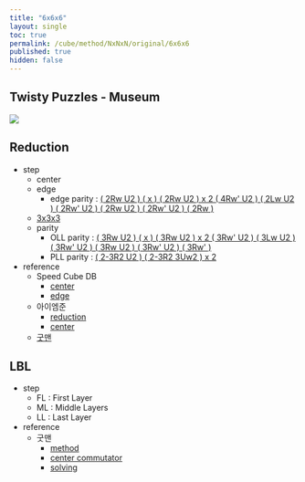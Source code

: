 ```yaml
---
title: "6x6x6"
layout: single
toc: true
permalink: /cube/method/NxNxN/original/6x6x6
published: true
hidden: false
---
```


<head>
  <base target="_blank">
</head>



## Twisty Puzzles - Museum

<a href="https://twistypuzzles.com/app/museum/museum_showitem.php?pkey=1485">
  <img src="https://twistypuzzles.com/museum/large/01485-02.jpg">
</a>



## Reduction

- step
  - center
  - edge
    - edge parity : [( 2Rw U2 ) ( x ) ( 2Rw U2 ) x 2 ( 4Rw' U2 ) ( 2Lw U2 ) ( 2Rw' U2 ) ( 2Rw U2 ) ( 2Rw' U2 ) ( 2Rw )](https://alpha.twizzle.net/edit/?puzzle=6x6x6&stickering=OLL&setup-anchor=end&alg=%282Rw+U2%27%29+x+%282Rw+U2%27%292+%284Rw%27+U2%27%29+%282Lw+U2%27%29+%282Rw%27+U2%27%29+%282Rw+U2%27%29+%282Rw%27+U2%27%29+2Rw%27)
  - [3x3x3](/cube/method/NxNxN/original/3x3x3#method)
  - parity
    - OLL parity : [( 3Rw U2 ) ( x ) ( 3Rw U2 ) x 2 ( 3Rw' U2 ) ( 3Lw U2 ) ( 3Rw' U2 ) ( 3Rw U2 ) ( 3Rw' U2 ) ( 3Rw' )](https://alpha.twizzle.net/edit/?puzzle=6x6x6&stickering=OLL&setup-anchor=end&alg=%283Rw+U2%27%29+x+%283Rw+U2%27%292+%283Rw%27+U2%27%29+%283Lw+U2%27%29+%283Rw%27+U2%27%29+%283Rw+U2%27%29+%283Rw%27+U2%27%29+3Rw%27)
    - PLL parity : [( 2-3R2 U2 ) ( 2-3R2 3Uw2 ) x 2](https://alpha.twizzle.net/edit/?puzzle=6x6x6&stickering=PLL&setup-anchor=end&alg=2-3R2+U2%27+%282-3R2+3Uw2%27%292)
- reference
  - Speed Cube DB
    - [center](https://speedcubedb.com/a/6x6/6x6L2C)
    - [edge](https://speedcubedb.com/a/6x6/6x6L2E)
  - 아이엠준
    - [reduction](https://youtu.be/ZUyDa2_dVFU)
    - [center](https://youtu.be/4ViuGBx14zg)
  - [굿맨](https://youtu.be/eB5NVikMNyg)



## LBL

- step
  - FL : First Layer
  - ML : Middle Layers
  - LL : Last Layer
- reference
  - 굿맨
    - [method](https://youtu.be/D_UYYz_OwOM)
    - [center commutator](https://youtu.be/HsUH_K_921w)
    - [solving](https://youtu.be/dY3f03wGivc)
